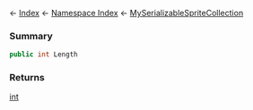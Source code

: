 ← [Index](Api-Index) ← [Namespace Index](Namespace-Index) ← [MySerializableSpriteCollection](VRage.Game.GUI.TextPanel.MySerializableSpriteCollection)

### Summary

```csharp
public int Length
```

### Returns

[int](https://docs.microsoft.com/en-us/dotnet/api/System.Int32?view=netframework-4.6)

